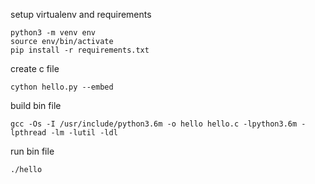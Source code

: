 setup virtualenv and requirements

```
python3 -m venv env
source env/bin/activate
pip install -r requirements.txt
```

create c file

```
cython hello.py --embed
```

build bin file

```
gcc -Os -I /usr/include/python3.6m -o hello hello.c -lpython3.6m -lpthread -lm -lutil -ldl
```

run bin file

```
./hello
```
